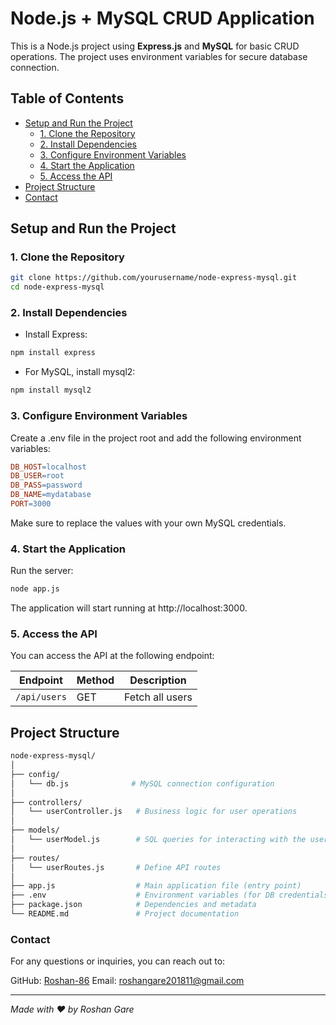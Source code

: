 # Node.js + MySQL CRUD Application

This is a Node.js project using **Express.js** and **MySQL** for basic CRUD operations. The project uses environment variables for secure database connection.

## Table of Contents
- [Setup and Run the Project](#setup-and-run-the-project)
  - [1. Clone the Repository](#1-clone-the-repository)
  - [2. Install Dependencies](#2-install-dependencies)
  - [3. Configure Environment Variables](#3-configure-environment-variables)
  - [4. Start the Application](#4-start-the-application)
  - [5. Access the API](#5-access-the-api)
- [Project Structure](#project-structure)
- [Contact](#contact)

## Setup and Run the Project

### 1. Clone the Repository

```bash
git clone https://github.com/yourusername/node-express-mysql.git
cd node-express-mysql
```
### 2. Install Dependencies
 - Install Express:

```bash
npm install express
```

- For MySQL, install mysql2:

```bash
npm install mysql2
```

### 3. Configure Environment Variables
Create a .env file in the project root and add the following environment variables:

```makefile
DB_HOST=localhost
DB_USER=root
DB_PASS=password
DB_NAME=mydatabase
PORT=3000
```
Make sure to replace the values with your own MySQL credentials.

### 4. Start the Application
Run the server:

```bash
node app.js
```
The application will start running at http://localhost:3000.

### 5. Access the API
You can access the API at the following endpoint:

| Endpoint     | Method | Description     |
|--------------|--------|-----------------|
| `/api/users` | GET    | Fetch all users |

## Project Structure

```bash
node-express-mysql/
│
├── config/
│   └── db.js              # MySQL connection configuration
│
├── controllers/
│   └── userController.js   # Business logic for user operations
│
├── models/
│   └── userModel.js        # SQL queries for interacting with the user table
│
├── routes/
│   └── userRoutes.js       # Define API routes
│
├── app.js                  # Main application file (entry point)
├── .env                    # Environment variables (for DB credentials)
├── package.json            # Dependencies and metadata
└── README.md               # Project documentation
```

### Contact
For any questions or inquiries, you can reach out to:

GitHub: [Roshan-86](https://github.com/Roshan-86)
Email: roshangare201811@gmail.com

---
*Made with ❤️ by Roshan Gare*